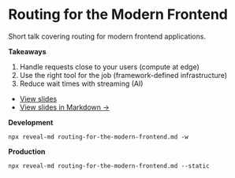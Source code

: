 # Routing for the Modern Frontend

Short talk covering routing for modern frontend applications.

**Takeaways**

1. Handle requests close to your users (compute at edge)
1. Use the right tool for the job (framework-defined infrastructure)
1. Reduce wait times with streaming (AI)

- [View slides](https://routing-for-the-modern-frontend.pages.dev)
- [View slides in Markdown &rarr;](./routing-for-the-modern-frontend.md)

**Development**

```
npx reveal-md routing-for-the-modern-frontend.md -w
```

**Production**

```
npx reveal-md routing-for-the-modern-frontend.md --static
```